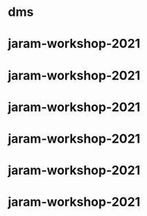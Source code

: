 # dms
# jaram-workshop-2021
# jaram-workshop-2021
# jaram-workshop-2021
# jaram-workshop-2021
# jaram-workshop-2021
# jaram-workshop-2021

